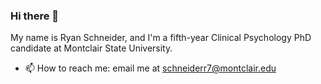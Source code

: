 ### Hi there 👋

My name is Ryan Schneider, and I'm a fifth-year Clinical Psychology PhD candidate at Montclair State University.

- 📫 How to reach me: email me at schneiderr7@montclair.edu

